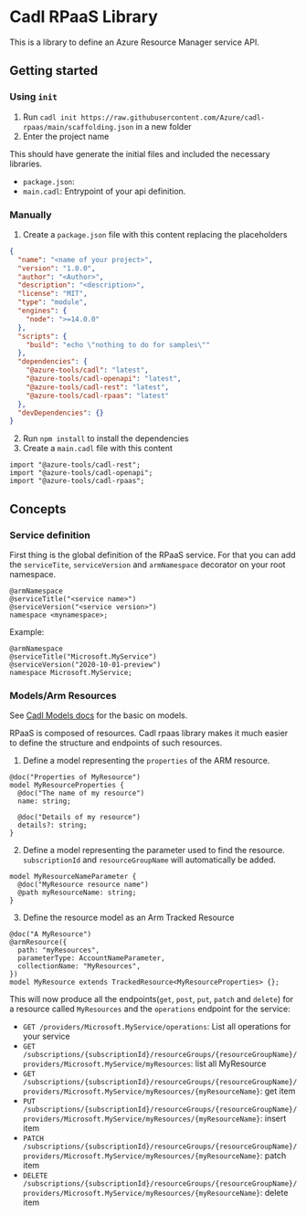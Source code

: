 # Cadl RPaaS Library

This is a library to define an Azure Resource Manager service API.

## Getting started

### Using `init`

1. Run `cadl init https://raw.githubusercontent.com/Azure/cadl-rpaas/main/scaffolding.json` in a new folder
1. Enter the project name

This should have generate the initial files and included the necessary libraries.

- `package.json`:
- `main.cadl`: Entrypoint of your api definition.

### Manually

1. Create a `package.json` file with this content replacing the placeholders

```json
{
  "name": "<name of your project>",
  "version": "1.0.0",
  "author": "<Author>",
  "description": "<description>",
  "license": "MIT",
  "type": "module",
  "engines": {
    "node": ">=14.0.0"
  },
  "scripts": {
    "build": "echo \"nothing to do for samples\""
  },
  "dependencies": {
    "@azure-tools/cadl": "latest",
    "@azure-tools/cadl-openapi": "latest",
    "@azure-tools/cadl-rest": "latest",
    "@azure-tools/cadl-rpaas": "latest"
  },
  "devDependencies": {}
}
```

2. Run `npm install` to install the dependencies
3. Create a `main.cadl` file with this content

```cadl
import "@azure-tools/cadl-rest";
import "@azure-tools/cadl-openapi";
import "@azure-tools/cadl-rpaas";
```

## Concepts

### Service definition

First thing is the global definition of the RPaaS service. For that you can add the `serviceTite`, `serviceVersion` and `armNamespace` decorator on your root namespace.

```cadl
@armNamespace
@serviceTitle("<service name>")
@serviceVersion("<service version>")
namespace <mynamespace>;
```

Example:

```cadl
@armNamespace
@serviceTitle("Microsoft.MyService")
@serviceVersion("2020-10-01-preview")
namespace Microsoft.MyService;
```

### Models/Arm Resources

See [Cadl Models docs](https://github.com/Azure/adl/blob/main/docs/tutorial.md#models) for the basic on models.

RPaaS is composed of resources. Cadl rpaas library makes it much easier to define the structure and endpoints of such resources.

1. Define a model representing the `properties` of the ARM resource.

```cadl
@doc("Properties of MyResource")
model MyResourceProperties {
  @doc("The name of my resource")
  name: string;

  @doc("Details of my resource")
  details?: string;
}
```

2. Define a model representing the parameter used to find the resource. `subscriptionId` and `resourceGroupName` will automatically be added.

```cadl
model MyResourceNameParameter {
  @doc("MyResource resource name")
  @path myResourceName: string;
}
```

3. Define the resource model as an Arm Tracked Resource

```cadl
@doc("A MyResource")
@armResource({
  path: "myResources",
  parameterType: AccountNameParameter,
  collectionName: "MyResources",
})
model MyResource extends TrackedResource<MyResourceProperties> {};
```

This will now produce all the endpoints(`get`, `post`, `put`, `patch` and `delete`) for a resource called `MyResources` and the `operations` endpoint for the service:

- `GET /providers/Microsoft.MyService/operations`: List all operations for your service
- `GET /subscriptions/{subscriptionId}/resourceGroups/{resourceGroupName}/providers/Microsoft.MyService/myResources`: list all MyResource
- `GET /subscriptions/{subscriptionId}/resourceGroups/{resourceGroupName}/providers/Microsoft.MyService/myResources/{myResourceName}`: get item
- `PUT /subscriptions/{subscriptionId}/resourceGroups/{resourceGroupName}/providers/Microsoft.MyService/myResources/{myResourceName}`: insert item
- `PATCH /subscriptions/{subscriptionId}/resourceGroups/{resourceGroupName}/providers/Microsoft.MyService/myResources/{myResourceName}`: patch item
- `DELETE /subscriptions/{subscriptionId}/resourceGroups/{resourceGroupName}/providers/Microsoft.MyService/myResources/{myResourceName}`: delete item
